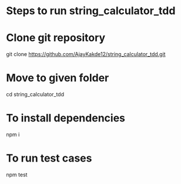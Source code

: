 # Steps to run string_calculator_tdd

# Clone git repository
git clone https://github.com/AjayKakde12/string_calculator_tdd.git

# Move to given folder
cd  string_calculator_tdd
# To install dependencies
npm i
# To run test cases
npm test
